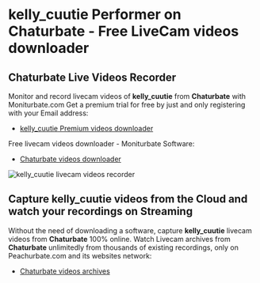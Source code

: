 # kelly_cuutie Performer on Chaturbate - Free LiveCam videos downloader

## Chaturbate Live Videos Recorder

Monitor and record livecam videos of **kelly_cuutie** from **Chaturbate** with Moniturbate.com
Get a premium trial for free by just and only registering with your Email address:
* [kelly_cuutie Premium videos downloader](https://moniturbate.com/request-demo-licence-key.html)

Free livecam videos downloader - Moniturbate Software:
* [Chaturbate videos downloader](https://moniturbate.com/moniturbate-download-software.html)

![kelly_cuutie livecam videos recorder](https://peachurnet.com/templates/moniturbate-software.png)


## Capture kelly_cuutie videos from the Cloud and watch your recordings on Streaming

Without the need of downloading a software, capture **kelly_cuutie** livecam videos from **Chaturbate** 100% online.
Watch Livecam archives from **Chaturbate** unlimitedly from thousands of existing recordings, only on Peachurbate.com and its websites network:
* [Chaturbate videos archives](https://peachurnet.com/)